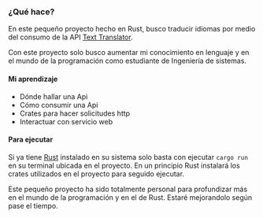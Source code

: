 ### ¿Qué hace?
En este pequeño proyecto hecho en Rust, busco traducir idiomas por medio del consumo de la API [Text Translator](https://rapidapi.com/dickyagustin/api/text-translator2).

Con este proyecto solo busco aumentar mi conocimiento en lenguaje y en el mundo de la programación como estudiante de Ingeniería de sistemas. 
#### Mi aprendizaje
- Dónde hallar una Api
- Cómo consumir una Api
- Crates para hacer solicitudes http
- Interactuar con servicio web

#### Para ejecutar
Si ya tiene [Rust](https://www.rust-lang.org/) instalado en su sistema solo basta con ejecutar ``` cargo run ``` en su terminal ubicada en el proyecto. En un principio Rust instalará los crates utilizados en el proyecto para seguido ejecutar.

Este pequeño proyecto ha sido totalmente personal para profundizar más en el mundo de la programación y en el de Rust. Estaré mejorandolo según pase el tiempo.

 

 

